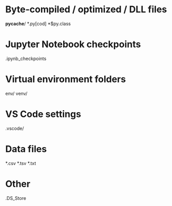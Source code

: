 # Byte-compiled / optimized / DLL files
__pycache__/
*.py[cod]
*$py.class

# Jupyter Notebook checkpoints
.ipynb_checkpoints

# Virtual environment folders
env/
venv/

# VS Code settings
.vscode/

# Data files
*.csv
*.tsv
*.txt

# Other
.DS_Store
